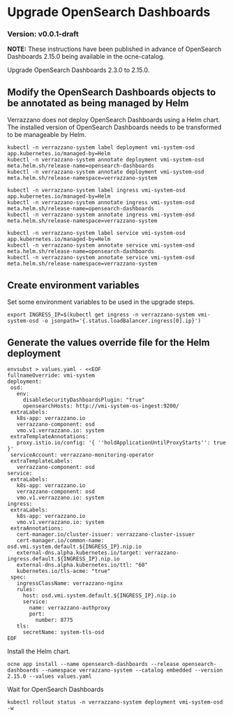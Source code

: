 # Upgrade OpenSearch Dashboards

### Version: v0.0.1-draft

**NOTE:** These instructions have been published in advance of OpenSearch Dashboards 2.15.0 being available in the ocne-catalog.

Upgrade OpenSearch Dashboards 2.3.0 to 2.15.0.

## Modify the OpenSearch Dashboards objects to be annotated as being managed by Helm
Verrazzano does not deploy OpenSearch Dashboards using a Helm chart.
The installed version of OpenSearch Dashboards needs to be transformed to be manageable by Helm.

```text
kubectl -n verrazzano-system label deployment vmi-system-osd app.kubernetes.io/managed-by=Helm
kubectl -n verrazzano-system annotate deployment vmi-system-osd meta.helm.sh/release-name=opensearch-dashboards
kubectl -n verrazzano-system annotate deployment vmi-system-osd meta.helm.sh/release-namespace=verrazzano-system

kubectl -n verrazzano-system label ingress vmi-system-osd app.kubernetes.io/managed-by=Helm
kubectl -n verrazzano-system annotate ingress vmi-system-osd meta.helm.sh/release-name=opensearch-dashboards
kubectl -n verrazzano-system annotate ingress vmi-system-osd meta.helm.sh/release-namespace=verrazzano-system

kubectl -n verrazzano-system label service vmi-system-osd app.kubernetes.io/managed-by=Helm
kubectl -n verrazzano-system annotate service vmi-system-osd meta.helm.sh/release-name=opensearch-dashboards
kubectl -n verrazzano-system annotate service vmi-system-osd meta.helm.sh/release-namespace=verrazzano-system
```

## Create environment variables
Set some environment variables to be used in the upgrade steps.

 ```text
 export INGRESS_IP=$(kubectl get ingress -n verrazzano-system vmi-system-osd -o jsonpath='{.status.loadBalancer.ingress[0].ip}')
 ```

## Generate the values override file for the Helm deployment
 ```text
envsubst > values.yaml - <<EOF
fullnameOverride: vmi-system 
deployment:
  osd:
    env:
      disableSecurityDashboardsPlugin: "true"
      opensearchHosts: http://vmi-system-os-ingest:9200/
  extraLabels:
    k8s-app: verrazzano.io
    verrazzano-component: osd
    vmo.v1.verrazzano.io: system
  extraTemplateAnnotations:
    proxy.istio.io/config: '{ ''holdApplicationUntilProxyStarts'': true }'
  serviceAccount: verrazzano-monitoring-operator
  extraTemplateLabels:
    verrazzano-component: osd
service:
  extraLabels:
    k8s-app: verrazzano.io
    verrazzano-component: osd
    vmo.v1.verrazzano.io: system
ingress:
  extraLabels:
    k8s-app: verrazzano.io
    vmo.v1.verrazzano.io: system
  extraAnnotations:
    cert-manager.io/cluster-issuer: verrazzano-cluster-issuer
    cert-manager.io/common-name: osd.vmi.system.default.${INGRESS_IP}.nip.io
    external-dns.alpha.kubernetes.io/target: verrazzano-ingress.default.${INGRESS_IP}.nip.io
    external-dns.alpha.kubernetes.io/ttl: "60"
    kubernetes.io/tls-acme: "true"
  spec:
    ingressClassName: verrazzano-nginx
    rules:
      host: osd.vmi.system.default.${INGRESS_IP}.nip.io
      service:
        name: verrazzano-authproxy
        port:
          number: 8775
    tls:
      secretName: system-tls-osd
EOF
```

Install the Helm chart.
 ```text
 ocne app install --name opensearch-dashboards --release opensearch-dashboards --namespace verrazzano-system --catalog embedded --version 2.15.0 --values values.yaml
 ```

Wait for OpenSearch Dashboards
```text
kubectl rollout status -n verrazzano-system deployment vmi-system-osd -w
```

